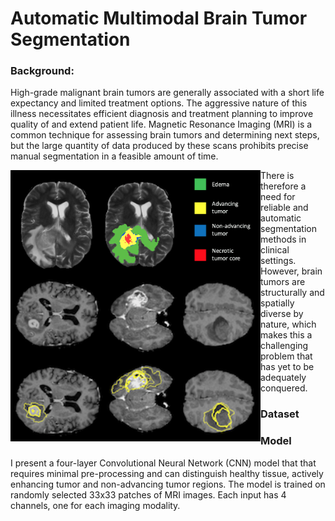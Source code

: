 # Automatic Multimodal Brain Tumor Segmentation

### Background:

High-grade malignant brain tumors are generally associated with a short life expectancy and limited treatment options. The aggressive nature of this illness necessitates efficient diagnosis and treatment planning to improve quality of and extend patient life. Magnetic Resonance Imaging (MRI) is a common technique for assessing brain tumors and determining next steps, but the large quantity of data produced by these scans prohibits precise manual segmentation in a feasible amount of time.

<img align='left' src="images/segmented_slice.png" width='400'>
<img align='left' src="images/tumor_diversity.png" width='400'>

There is therefore a need for reliable and automatic segmentation methods in clinical settings. However, brain tumors are structurally and spatially diverse by nature, which makes this a challenging problem that has yet to be adequately conquered.

### Dataset

### Model

I present a four-layer Convolutional Neural Network (CNN) model that that requires minimal pre-processing and can distinguish healthy tissue, actively enhancing tumor and non-advancing tumor regions. The model is trained on randomly selected 33x33 patches of MRI images. Each input has 4 channels, one for each imaging modality.
